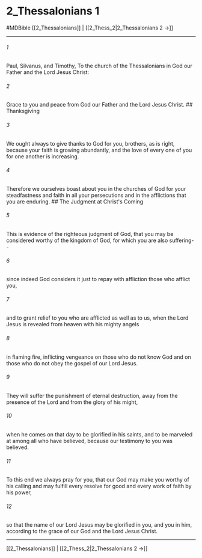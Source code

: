 # 2_Thessalonians 1
#MDBible
[[2_Thessalonians]] | [[2_Thess_2|2_Thessalonians 2 →]]

***

###### 1 
Paul, Silvanus, and Timothy, To the church of the Thessalonians in God our Father and the Lord Jesus Christ: 

###### 2 
Grace to you and peace from God our Father and the Lord Jesus Christ. ## Thanksgiving 

###### 3 
We ought always to give thanks to God for you, brothers, as is right, because your faith is growing abundantly, and the love of every one of you for one another is increasing. 

###### 4 
Therefore we ourselves boast about you in the churches of God for your steadfastness and faith in all your persecutions and in the afflictions that you are enduring. ## The Judgment at Christ's Coming 

###### 5 
This is evidence of the righteous judgment of God, that you may be considered worthy of the kingdom of God, for which you are also suffering-- 

###### 6 
since indeed God considers it just to repay with affliction those who afflict you, 

###### 7 
and to grant relief to you who are afflicted as well as to us, when the Lord Jesus is revealed from heaven with his mighty angels 

###### 8 
in flaming fire, inflicting vengeance on those who do not know God and on those who do not obey the gospel of our Lord Jesus. 

###### 9 
They will suffer the punishment of eternal destruction, away from the presence of the Lord and from the glory of his might, 

###### 10 
when he comes on that day to be glorified in his saints, and to be marveled at among all who have believed, because our testimony to you was believed. 

###### 11 
To this end we always pray for you, that our God may make you worthy of his calling and may fulfill every resolve for good and every work of faith by his power, 

###### 12 
so that the name of our Lord Jesus may be glorified in you, and you in him, according to the grace of our God and the Lord Jesus Christ. 

***

[[2_Thessalonians]] | [[2_Thess_2|2_Thessalonians 2 →]]
